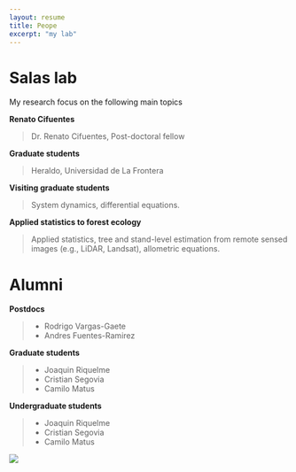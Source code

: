 ```yaml
---
layout: resume
title: Peope
excerpt: "my lab"
---
```



# Salas lab
My research focus on the following main topics

__Renato Cifuentes__

> Dr. Renato Cifuentes, Post-doctoral fellow

__Graduate students__

> Heraldo, Universidad de La Frontera
> 

__Visiting graduate students__

> System dynamics, differential equations.

__Applied statistics to forest ecology__

> Applied statistics, tree and stand-level estimation from remote sensed images (e.g., LiDAR, Landsat), allometric equations.


# Alumni

__Postdocs__

> * Rodrigo Vargas-Gaete
> * Andres Fuentes-Ramirez

__Graduate students__

> * Joaquin Riquelme
> * Cristian Segovia
> * Camilo Matus

__Undergraduate students__

> * Joaquin Riquelme
> * Cristian Segovia
> * Camilo Matus

![](images/droneYo.JPG)


<!-- ### Footer
Last updated: August 2020 -->
